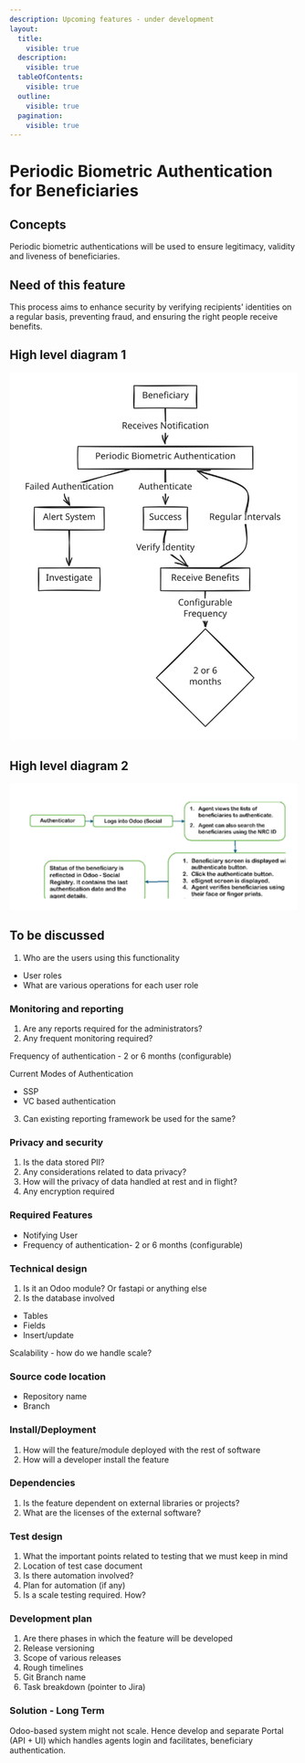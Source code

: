 ```yaml
---
description: Upcoming features - under development
layout:
  title:
    visible: true
  description:
    visible: true
  tableOfContents:
    visible: true
  outline:
    visible: true
  pagination:
    visible: true
---
```


# Periodic Biometric Authentication for Beneficiaries

## Concepts

Periodic biometric authentications will be used to ensure legitimacy, validity and liveness of beneficiaries.&#x20;

## Need of this feature&#x20;

This process aims to enhance security by verifying recipients' identities on a regular basis, preventing fraud, and ensuring the right people receive benefits.

## High level diagram 1

<img src="../../../.gitbook/assets/file.excalidraw (1).svg" alt="" class="gitbook-drawing">

## High level diagram 2

<img src="../../../.gitbook/assets/file.excalidraw (3).svg" alt="" class="gitbook-drawing">

## To be discussed

1. Who are the users using this functionality

* User roles
* What are various operations for each user role

### Monitoring and reporting

1. Are any reports required for the administrators?
2. Any frequent monitoring required?

Frequency of authentication - 2 or 6 months (configurable)

Current Modes of Authentication

* SSP
* VC based authentication

3. Can existing reporting framework be used for the same?

### Privacy and security&#x20;

1. Is the data stored PII?
2. Any considerations related to data privacy?
3. How will the privacy of data handled at rest and in flight?
4. Any encryption required&#x20;

### Required Features

* Notifying User
* Frequency of authentication- 2 or 6 months (configurable)

### Technical design

1. Is it an Odoo module? Or fastapi or anything else
2. Is the database involved

* Tables
* Fields
* Insert/update

Scalability - how do we handle scale?

### Source code location

* Repository name
* Branch

### Install/Deployment

1. How will the feature/module deployed with the rest of software
2. How will a developer install the feature

### Dependencies

1. Is the feature dependent on external libraries or projects?
2. What are the licenses of the external software?

### Test design

1. What the important points related to testing that we must keep in mind
2. Location of test case document
3. Is there automation involved? &#x20;
4. Plan for automation (if any)
5. Is a scale testing required. How?

### Development plan

1. Are there phases in which the feature will be developed
2. Release versioning
3. Scope of various releases
4. Rough timelines
5. Git Branch name
6. Task breakdown (pointer to Jira)

### Solution - Long Term

Odoo-based system might not scale. Hence develop and separate Portal (API + UI) which handles agents login and facilitates, beneficiary authentication.
